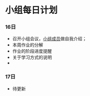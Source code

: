 # 小组每日计划

### 16日
- 召开小组会议，[小组成员](http://GroupManagement/Group2/GroupMemeber.md)做自我介绍；
- 本周作业的分解
- 作业的阶段进度提醒
- 关于学习方式的说明
- 
### 17日
- 待更新
